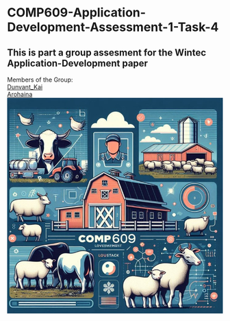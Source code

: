 # COMP609-Application-Development-Assessment-1-Task-4
## This is part a group assesment for the Wintec Application-Development paper
Members of the Group: <br>
[Dunvant_Kai](https://github.com/Dunvantkai) <br>
[Arohaina](https://github.com/https://github.com/Arohaina">Arohaina<) <br>
![alt text](https://raw.githubusercontent.com/Dunvantkai/COMP609-Application-Development-Assessment-1-Task-4/refs/heads/main/Photos/sheep.png)

